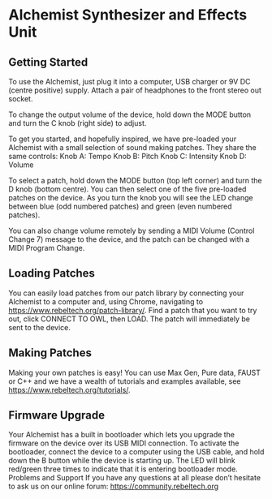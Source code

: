 # Alchemist Synthesizer and Effects Unit

## Getting Started
To use the Alchemist, just plug it into a computer, USB charger or 9V DC (centre positive) supply. Attach a pair of headphones to the front stereo out socket.



To change the output volume of the device, hold down the MODE button and turn the C knob (right side) to adjust.




To get you started, and hopefully inspired, we have pre-loaded your Alchemist with a small selection of sound making patches. They share the same controls:
Knob A: Tempo
Knob B: Pitch
Knob C: Intensity
Knob D: Volume

To select a patch, hold down the MODE button (top left corner) and turn the D knob (bottom centre). You can then select one of the five pre-loaded patches on the device. As you turn the knob you will see the LED change between blue (odd numbered patches) and green (even numbered patches).

You can also change volume remotely by sending a MIDI Volume (Control Change 7) message to the device, and the patch can be changed with a MIDI Program Change.

## Loading Patches
You can easily load patches from our patch library by connecting your Alchemist to a computer and, using Chrome, navigating to https://www.rebeltech.org/patch-library/.
Find a patch that you want to try out, click CONNECT TO OWL, then LOAD. The patch will immediately be sent to the device.

## Making Patches
Making your own patches is easy! You can use Max Gen, Pure data, FAUST or C++ and we have a wealth of tutorials and examples available, see https://www.rebeltech.org/tutorials/.

## Firmware Upgrade
Your Alchemist has a built in bootloader which lets you upgrade the firmware on the device over its USB MIDI connection. To activate the bootloader, connect the device to a computer using the USB cable, and hold down the B button while the device is starting up. The LED will blink red/green three times to indicate that it is entering bootloader mode.
Problems and Support
If you have any questions at all please don’t hesitate to ask us on our online forum: https://community.rebeltech.org
